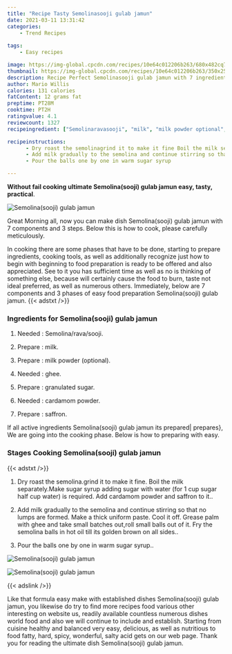 ```yaml
---
title: "Recipe Tasty Semolinasooji gulab jamun"
date: 2021-03-11 13:31:42
categories:
    - Trend Recipes
    
tags:
    - Easy recipes

image: https://img-global.cpcdn.com/recipes/10e64c012206b263/680x482cq70/semolinasooji-gulab-jamun-recipe-main-photo.jpg
thumbnail: https://img-global.cpcdn.com/recipes/10e64c012206b263/350x250cq70/semolinasooji-gulab-jamun-recipe-main-photo.jpg
description: Recipe Perfect Semolinasooji gulab jamun with 7 ingredients and 3 stages of easy cooking.
author: Mario Willis
calories: 131 calories
fatContent: 12 grams fat
preptime: PT28M
cooktime: PT2H
ratingvalue: 4.1
reviewcount: 1327
recipeingredient: ["Semolinaravasooji", "milk", "milk powder optional", "ghee", "granulated sugar", "cardamom powder", "saffron"]

recipeinstructions: 
      - Dry roast the semolinagrind it to make it fine Boil the milk separatelyMake sugar syrup adding sugar with water for 1 cup sugar half cup water is required Add cardamom powder and saffron to it 
      - Add milk gradually to the semolina and continue stirring so that no lumps are formed Make a thick uniform paste Cool it off Grease palm with ghee and take small batches outroll small balls out of it Fry the semolina balls in hot oil till its golden brown on all sides 
      - Pour the balls one by one in warm sugar syrup

---
```




**Without fail cooking ultimate Semolina(sooji) gulab jamun easy, tasty, practical**. 


![Semolina(sooji) gulab jamun](https://img-global.cpcdn.com/recipes/10e64c012206b263/680x482cq70/semolinasooji-gulab-jamun-recipe-main-photo.jpg "Semolina(sooji) gulab jamun")




Great Morning all, now you can make dish Semolina(sooji) gulab jamun with 7 components and 3 steps. Below this is how to cook, please carefully meticulously.

In cooking there are some phases that have to be done, starting to prepare ingredients, cooking tools, as well as additionally recognize just how to begin with beginning to food preparation is ready to be offered and also appreciated. See to it you has sufficient time as well as no is thinking of something else, because will certainly cause the food to burn, taste not ideal preferred, as well as numerous others. Immediately, below are 7 components and 3 phases of easy food preparation Semolina(sooji) gulab jamun.
{{< adstxt />}}

### Ingredients for Semolina(sooji) gulab jamun


1. Needed  : Semolina/rava/sooji.

1. Prepare  : milk.

1. Prepare  : milk powder (optional).

1. Needed  : ghee.

1. Prepare  : granulated sugar.

1. Needed  : cardamom powder.

1. Prepare  : saffron.



If all active ingredients Semolina(sooji) gulab jamun its prepared| prepares}, We are going into the cooking phase. Below is how to preparing with easy.

### Stages Cooking Semolina(sooji) gulab jamun

{{< adstxt />}}


1. Dry roast the semolina.grind it to make it fine. Boil the milk separately.Make sugar syrup adding sugar with water (for 1 cup sugar half cup water) is required. Add cardamom powder and saffron to it..



1. Add milk gradually to the semolina and continue stirring so that no lumps are formed. Make a thick uniform paste. Cool it off. Grease palm with ghee and take small batches out,roll small balls out of it. Fry the semolina balls in hot oil till its golden brown on all sides..



1. Pour the balls one by one in warm sugar syrup..



![Semolina(sooji) gulab jamun](https://img-global.cpcdn.com/steps/27c605db165b6e68/160x128cq70/semolinasooji-gulab-jamun-recipe-step-3-photo.jpg" "Semolina(sooji) gulab jamun")

![Semolina(sooji) gulab jamun](https://img-global.cpcdn.com/steps/8ffaef59b284c9df/160x128cq70/semolinasooji-gulab-jamun-recipe-step-3-photo.jpg" "Semolina(sooji) gulab jamun")





{{< adslink />}}

Like that formula easy make with established dishes Semolina(sooji) gulab jamun, you likewise do try to find more recipes food various other interesting on website us, readily available countless numerous dishes world food and also we will continue to include and establish. Starting from cuisine healthy and balanced very easy, delicious, as well as nutritious to food fatty, hard, spicy, wonderful, salty acid gets on our web page. Thank you for reading the ultimate dish Semolina(sooji) gulab jamun.
